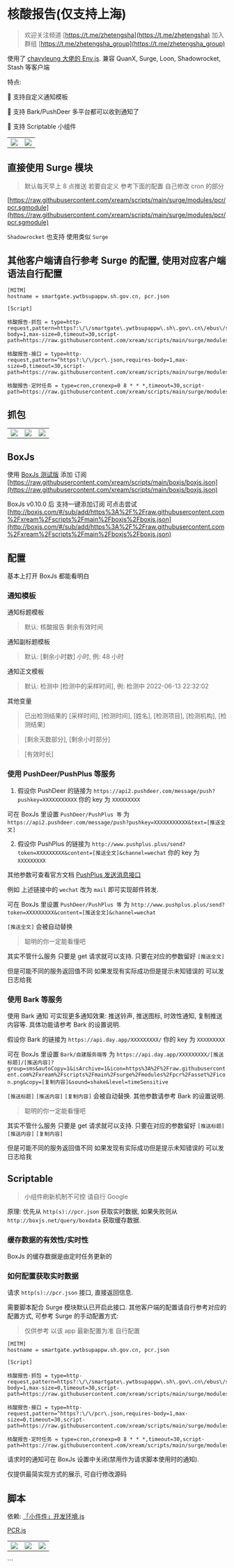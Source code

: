 # 核酸报告(仅支持上海)

> 欢迎关注频道 [https://t.me/zhetengsha](https://t.me/zhetengsha) 加入群组 [https://t.me/zhetengsha_group](https://t.me/zhetengsha_group)

使用了 [chavyleung 大佬的 Env.js](https://github.com/chavyleung/scripts/blob/master/Env.js). 兼容 QuanX, Surge, Loon, Shadowrocket, Stash 等客户端

特点:

🔧 支持自定义通知模板

🔔 支持 Bark/PushDeer 多平台都可以收到通知了

🚀 支持 Scriptable 小组件

<table>
  <tr>
    <td valign="top"><img src="screenshots/4.jpg"></td>
    <td valign="top"><img src="screenshots/5.jpg"></td>
  </tr>
</table>

## 直接使用 Surge 模块

> 默认每天早上 8 点推送 若要自定义 参考下面的配置 自己修改 cron 的部分

[https://raw.githubusercontent.com/xream/scripts/main/surge/modules/pcr/pcr.sgmodule](https://raw.githubusercontent.com/xream/scripts/main/surge/modules/pcr/pcr.sgmodule)

`Shadowrocket` 也支持 使用类似 `Surge`

## 其他客户端请自行参考 Surge 的配置, 使用对应客户端语法自行配置

```
[MITM]
hostname = smartgate.ywtbsupappw.sh.gov.cn, pcr.json

[Script]

核酸报告-抓包 = type=http-request,pattern=https?:\/\/smartgate\.ywtbsupappw\.sh\.gov\.cn\/ebus\/swift\/mw\/v1,requires-body=1,max-size=0,timeout=30,script-path=https://raw.githubusercontent.com/xream/scripts/main/surge/modules/pcr/pcr.js

核酸报告-接口 = type=http-request,pattern=^https?:\/\/pcr\.json,requires-body=1,max-size=0,timeout=30,script-path=https://raw.githubusercontent.com/xream/scripts/main/surge/modules/pcr/pcr.js

核酸报告-定时任务 = type=cron,cronexp=0 8 * * *,timeout=30,script-path=https://raw.githubusercontent.com/xream/scripts/main/surge/modules/pcr/pcr.js

```

## 抓包

<table>
  <tr>
    <td valign="top"><img src="screenshots/1.png"></td>
    <td valign="top"><img src="screenshots/2.png"></td>
    <td valign="top"><img src="screenshots/3.png"></td>
  </tr>
</table>

## BoxJs

使用 [BoxJs 测试版](https://chavyleung.gitbook.io/boxjs) 添加 订阅 [https://raw.githubusercontent.com/xream/scripts/main/boxjs/boxjs.json](https://raw.githubusercontent.com/xream/scripts/main/boxjs/boxjs.json)

BoxJs v0.10.0 后 支持一键添加订阅 可点击尝试 [http://boxjs.com/#/sub/add/https%3A%2F%2Fraw.githubusercontent.com%2Fxream%2Fscripts%2Fmain%2Fboxjs%2Fboxjs.json](http://boxjs.com/#/sub/add/https%3A%2F%2Fraw.githubusercontent.com%2Fxream%2Fscripts%2Fmain%2Fboxjs%2Fboxjs.json)

## 配置

基本上打开 BoxJs 都能看明白

### 通知模板

通知标题模板

> 默认: 核酸报告 剩余有效时间

通知副标题模板

> 默认: [剩余小时数] 小时, 例: 48 小时

通知正文模板

> 默认: 检测中 [检测中的采样时间], 例: 检测中 2022-06-13 22:32:02

其他变量

> 已出检测结果的 [采样时间], [检测时间], [姓名], [检测项目], [检测机构], [检测结果]

> [剩余天数部分], [剩余小时部分]

> [有效时长]

### 使用 PushDeer/PushPlus 等服务

1. 假设你 PushDeer 的链接为 `https://api2.pushdeer.com/message/push?pushkey=XXXXXXXXXXX` 你的 key 为 `XXXXXXXXX`

可在 BoxJs 里设置 `PushDeer/PushPlus 等` 为 `https://api2.pushdeer.com/message/push?pushkey=XXXXXXXXXXX&text=[推送全文]`

2. 假设你 PushPlus 的链接为 `http://www.pushplus.plus/send?token=XXXXXXXXX&content=[推送全文]&channel=wechat` 你的 key 为 `XXXXXXXXX`

其他参数可查看官方文档 [PushPlus 发送消息接口](http://www.pushplus.plus/doc/guide/api.html#%E4%B8%80%E3%80%81%E5%8F%91%E9%80%81%E6%B6%88%E6%81%AF%E6%8E%A5%E5%8F%A3)

例如 上述链接中的 `wechat` 改为 `mail` 即可实现邮件转发.

可在 BoxJs 里设置 `PushDeer/PushPlus 等` 为 `http://www.pushplus.plus/send?token=XXXXXXXXX&content=[推送全文]&channel=wechat`

`[推送全文]` 会被自动替换

> 聪明的你一定能看懂吧

其实不管什么服务 只要是 get 请求就可以支持. 只要在对应的参数留好 `[推送全文]`

但是可能不同的服务返回值不同 如果发现有实际成功但是提示未知错误的 可以发日志给我

### 使用 Bark 等服务

使用 Bark 通知 可实现更多通知效果: 推送铃声, 推送图标, 时效性通知, 复制推送内容等. 具体功能请参考 Bark 的设置说明.

假设你 Bark 的链接为 `https://api.day.app/XXXXXXXXX/` 你的 key 为 `XXXXXXXXX`

可在 BoxJs 里设置 `Bark/自建服务端等` 为 `https://api.day.app/XXXXXXXXX/[推送标题]/[推送内容]?group=sms&autoCopy=1&isArchive=1&icon=https%3A%2F%2Fraw.githubusercontent.com%2Fxream%2Fscripts%2Fmain%2Fsurge%2Fmodules%2Fpcr%2Fasset%2Ficon.png&copy=[复制内容]&sound=shake&level=timeSensitive`

`[推送标题]` `[推送内容]` `[复制内容]` 会被自动替换. 其他参数请参考 Bark 的设置说明.

> 聪明的你一定能看懂吧

其实不管什么服务 只要是 get 请求就可以支持. 只要在对应的参数留好 `[推送标题]` `[推送内容]` `[复制内容]`

但是可能不同的服务返回值不同 如果发现有实际成功但是提示未知错误的 可以发日志给我

## Scriptable

> 小组件刷新机制不可控 请自行 Google

原理: 优先从 `http(s)://pcr.json` 获取实时数据, 如果失败则从 `http://boxjs.net/query/boxdata` 获取缓存数据.

### 缓存数据的有效性/实时性

BoxJs 的缓存数据是由定时任务更新的

### 如何配置获取实时数据

请求 `http(s)://pcr.json` 接口, 直接返回信息.

需要脚本配合 Surge 模块默认已开启此接口. 其他客户端的配置请自行参考对应的配置方式, 可参考 Surge 的手动配置方式:

> 仅供参考 以该 app 最新配置为准 自行配置

```
[MITM]
hostname = smartgate.ywtbsupappw.sh.gov.cn, pcr.json

[Script]

核酸报告-抓包 = type=http-request,pattern=https?:\/\/smartgate\.ywtbsupappw\.sh\.gov\.cn\/ebus\/swift\/mw\/v1,requires-body=1,max-size=0,timeout=30,script-path=https://raw.githubusercontent.com/xream/scripts/main/surge/modules/pcr/pcr.js

核酸报告-接口 = type=http-request,pattern=^https?:\/\/pcr\.json,requires-body=1,max-size=0,timeout=30,script-path=https://raw.githubusercontent.com/xream/scripts/main/surge/modules/pcr/pcr.js

核酸报告-定时任务 = type=cron,cronexp=0 8 * * *,timeout=30,script-path=https://raw.githubusercontent.com/xream/scripts/main/surge/modules/pcr/pcr.js

```

请求时的通知可在 BoxJs 设置中关闭(禁用作为请求脚本使用时的通知).

仅提供最简实现方式的展示, 可自行修改源码

## 脚本

依赖: [「小件件」开发环境.js](https://raw.githubusercontent.com/xream/scripts/main/scriptable/「小件件」开发环境.js)

[PCR.js](https://raw.githubusercontent.com/xream/scripts/main/scriptable/pcr/PCR.js)

<table>
  <tr>
    <td valign="top"><img src="screenshots/6.jpeg"></td>
    <td valign="top"><img src="screenshots/4.jpg"></td>
    <td valign="top"><img src="screenshots/7.PNG"></td>
  </tr>
 </table>
```
